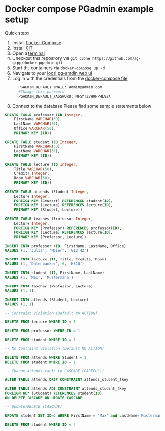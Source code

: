 # Docker compose PGadmin example setup

Quick steps

1. Install [Docker-Compose](https://docs.docker.com/compose/install/)
2. Install [GIT](https://git-scm.com/book/en/v2/Getting-Started-Installing-Git)
3. Open a [terminal](https://towardsdatascience.com/a-quick-guide-to-using-command-line-terminal-96815b97b955) 
4. Checkout this repository via `git clone https://github.com/ag-gipp/docker-pgadmin.git`
5. Start the containers via `docker-compose up -d`
6. Navigate to your [local pg-amdin web ui](http://localhost:5050)
7. Log in with the credentials from the [docker-compose file](https://github.com/ag-gipp/docker-pgadmin/blob/58f23d6fbebdf9c1f3ea3d4e9953d87c4a9c9627/docker-compose.yml#L17-L19)
```dockerfile
      PGADMIN_DEFAULT_EMAIL: admin@admin.com
      #Change this password
      PGADMIN_DEFAULT_PASSWORD: MFSYTZVH9HPHL92A
```
8. Connect to the database
Please find some sample statements below
```SQL
CREATE TABLE professor (ID Integer, 
    FirstName VARCHAR(50),
    LastName VARCHAR(50),
    Office VARCHAR(50),
    PRIMARY KEY (ID))

CREATE TABLE student (ID Integer, 
    FirstName VARCHAR(50),
    LastName VARCHAR(50),
    PRIMARY KEY (ID))

CREATE TABLE lecture (ID Integer, 
    Title VARCHAR(50),
    Credits Integer,
    Room VARCHAR(50),
    PRIMARY KEY (ID))

CREATE TABLE attends (Student Integer, 
    Lecture Integer,
    FOREIGN KEY (Student) REFERENCES student(ID),
    FOREIGN KEY (Lecture) REFERENCES lecture(ID),
    PRIMARY KEY (Student, Lecture))

CREATE TABLE teaches (Professor Integer, 
    Lecture Integer,
    FOREIGN KEY (Professor) REFERENCES professor(ID),
    FOREIGN KEY (Lecture) REFERENCES lecture(ID),
    PRIMARY KEY (Professor, Lecture))

INSERT INTO professor (ID, FirstName, LastName, Office) 
VALUES (1, 'Julia', 'Maier', 'G12.42')

INSERT INTO lecture (ID, Title, Credits, Room) 
VALUES (1, 'Datenbanken', 6, 'HS10')

INSERT INTO student (ID, FirstName, LastName) 
VALUES (1, 'Max', 'Mustermann')

INSERT INTO teaches (Professor, Lecture) 
VALUES (1, 1)

INSERT INTO attends (Student, Lecture) 
VALUES (1, 1)

-- Contraint Violation (Default NO ACTION)

DELETE FROM lecture WHERE ID = 1

DELETE FROM professor WHERE ID = 1

DELETE FROM student WHERE ID = 1

-- No Contraint Violation (Default NO ACTION)

DELETE FROM attends WHERE Student = 1
DELETE FROM student WHERE ID = 1

-- Change attends table to CASCADE (CAREFUL!)

ALTER TABLE attends DROP CONSTRAINT attends_student_fkey

ALTER TABLE attends ADD CONSTRAINT attends_student_fkey 
FOREIGN KEY (Student) REFERENCES student(ID) 
ON DELETE CASCADE ON UPDATE CASCADE

-- Update/DELETE (CASCADE)

UPDATE student SET ID=2 WHERE FirstName = 'Max' and LastName='Mustermann'

DELETE FROM student WHERE ID = 2